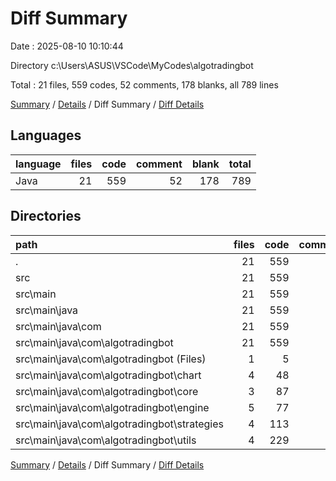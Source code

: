 # Diff Summary

Date : 2025-08-10 10:10:44

Directory c:\\Users\\ASUS\\VSCode\\MyCodes\\algotradingbot

Total : 21 files,  559 codes, 52 comments, 178 blanks, all 789 lines

[Summary](results.md) / [Details](details.md) / Diff Summary / [Diff Details](diff-details.md)

## Languages
| language | files | code | comment | blank | total |
| :--- | ---: | ---: | ---: | ---: | ---: |
| Java | 21 | 559 | 52 | 178 | 789 |

## Directories
| path | files | code | comment | blank | total |
| :--- | ---: | ---: | ---: | ---: | ---: |
| . | 21 | 559 | 52 | 178 | 789 |
| src | 21 | 559 | 52 | 178 | 789 |
| src\\main | 21 | 559 | 52 | 178 | 789 |
| src\\main\\java | 21 | 559 | 52 | 178 | 789 |
| src\\main\\java\\com | 21 | 559 | 52 | 178 | 789 |
| src\\main\\java\\com\\algotradingbot | 21 | 559 | 52 | 178 | 789 |
| src\\main\\java\\com\\algotradingbot (Files) | 1 | 5 | 7 | 7 | 19 |
| src\\main\\java\\com\\algotradingbot\\chart | 4 | 48 | 12 | 18 | 78 |
| src\\main\\java\\com\\algotradingbot\\core | 3 | 87 | 1 | 38 | 126 |
| src\\main\\java\\com\\algotradingbot\\engine | 5 | 77 | 8 | 22 | 107 |
| src\\main\\java\\com\\algotradingbot\\strategies | 4 | 113 | 16 | 34 | 163 |
| src\\main\\java\\com\\algotradingbot\\utils | 4 | 229 | 8 | 59 | 296 |

[Summary](results.md) / [Details](details.md) / Diff Summary / [Diff Details](diff-details.md)